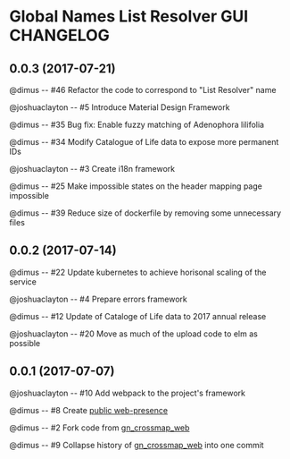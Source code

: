 # Global Names List Resolver GUI CHANGELOG

## 0.0.3 (2017-07-21)

@dimus -- #46 Refactor the code to correspond to "List Resolver" name

@joshuaclayton -- #5 Introduce Material Design Framework

@dimus -- #35 Bug fix: Enable fuzzy matching of Adenophora lilifolia

@dimus -- #34 Modify Catalogue of Life data to expose more permanent IDs

@joshuaclayton -- #3 Create i18n framework

@dimus -- #25 Make impossible states on the header mapping page impossible

@dimus -- #39 Reduce size of dockerfile by removing some unnecessary files

## 0.0.2 (2017-07-14)

@dimus -- #22 Update kubernetes to achieve horisonal scaling of the service

@joshuaclayton -- #4 Prepare errors framework

@dimus -- #12 Update of Cataloge of Life data to 2017 annual release

@joshuaclayton -- #20 Move as much of the upload code to elm as possible

## 0.0.1 (2017-07-07)

@joshuaclayton -- #10 Add webpack to the project's framework

@dimus -- #8 Create [public web-presence][listresolver]

@dimus -- #2 Fork code from [gn_crossmap_web]

@dimus -- #9 Collapse history of [gn_crossmap_web] into one commit

[listresolver]: http://listresolver.globalnames.org
[gn_crossmap_web]: https://github.com/GlobalNamesArchitecture/gn_crossmap_web

